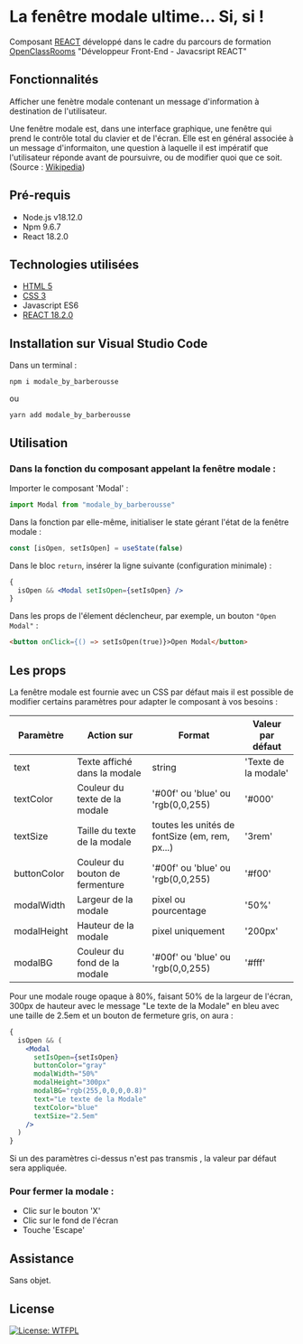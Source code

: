 # La fenêtre modale ultime... Si, si !

Composant [REACT](https://react.dev/blog/2023/03/16/introducing-react-dev) développé dans le cadre du parcours de formation [OpenClassRooms](https://openclassrooms.com/fr/) "Développeur Front-End - Javacsript REACT"

## Fonctionnalités

Afficher une fenètre modale contenant un message d'information à destination de l'utilisateur.

Une fenêtre modale est, dans une interface graphique, une fenêtre qui prend le contrôle total du clavier et de l'écran. Elle est en général associée à un message d'informaiton, une question à laquelle il est impératif que l'utilisateur réponde avant de poursuivre, ou de modifier quoi que ce soit. (Source : [Wikipedia](https://fr.wikipedia.org/wiki/Fen%C3%AAtre_modale))

## Pré-requis

- Node.js v18.12.0
- Npm 9.6.7
- React 18.2.0

## Technologies utilisées

- [HTML 5](https://developer.mozilla.org/fr/docs/Glossary/HTML5)
- [CSS 3](https://developer.mozilla.org/fr/docs/Web/CSS)
- Javascript ES6
- [REACT 18.2.0](https://react.dev/blog/2023/03/16/introducing-react-dev)

## Installation sur Visual Studio Code

Dans un terminal :

```
npm i modale_by_barberousse
```

ou

```
yarn add modale_by_barberousse
```

## Utilisation

### Dans la fonction du composant appelant la fenêtre modale :

Importer le composant 'Modal' :

```javascript
import Modal from "modale_by_barberousse"
```

Dans la fonction par elle-même, initialiser le state gérant l'état de la fenêtre modale :

```jsx
const [isOpen, setIsOpen] = useState(false)
```

Dans le bloc `return`, insérer la ligne suivante (configuration minimale) :

```jsx
{
  isOpen && <Modal setIsOpen={setIsOpen} />
}
```

Dans les props de l'élement déclencheur, par exemple, un bouton `"Open Modal"` :

```html
<button onClick={() => setIsOpen(true)}>Open Modal</button>
```

## Les props

La fenêtre modale est fournie avec un CSS par défaut mais il est possible de modifier certains paramètres pour adapter le composant à vos besoins :

| Paramètre   | Action sur                      | Format                                         | Valeur par défaut    |
| ----------- | ------------------------------- | ---------------------------------------------- | -------------------- |
| text        | Texte affiché dans la modale    | string                                         | 'Texte de la modale' |
| textColor   | Couleur du texte de la modale   | '#00f' ou 'blue' ou 'rgb(0,0,255)              | '#000'               |
| textSize    | Taille du texte de la modale    | toutes les unités de fontSize (em, rem, px...) | '3rem'               |
| buttonColor | Couleur du bouton de fermenture | '#00f' ou 'blue' ou 'rgb(0,0,255)              | '#f00'               |
| modalWidth  | Largeur de la modale            | pixel ou pourcentage                           | '50%'                |
| modalHeight | Hauteur de la modale            | pixel uniquement                               | '200px'              |
| modalBG     | Couleur du fond de la modale    | '#00f' ou 'blue' ou 'rgb(0,0,255)              | '#fff'               |

Pour une modale rouge opaque à 80%, faisant 50% de la largeur de l'écran, 300px de hauteur avec le message "Le texte de la Modale" en bleu avec une taille de 2.5em et un bouton de fermeture gris, on aura :

```jsx
{
  isOpen && (
    <Modal
      setIsOpen={setIsOpen}
      buttonColor="gray"
      modalWidth="50%"
      modalHeight="300px"
      modalBG="rgb(255,0,0,0,0.8)"
      text="Le texte de la Modale"
      textColor="blue"
      textSize="2.5em"
    />
  )
}
```

Si un des paramètres ci-dessus n'est pas transmis , la valeur par défaut sera appliquée.

### Pour fermer la modale :

- Clic sur le bouton 'X'
- Clic sur le fond de l'écran
- Touche 'Escape'

## Assistance

Sans objet.

## License

[![License: WTFPL](https://img.shields.io/badge/License-WTFPL-brightgreen.svg)](http://www.wtfpl.net/about/)
